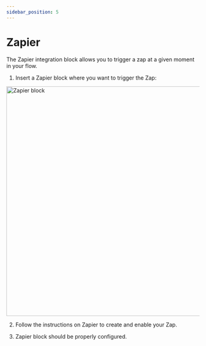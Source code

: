 ```yaml
---
sidebar_position: 5
---
```


# Zapier

The Zapier integration block allows you to trigger a zap at a given moment in your flow.

1. Insert a Zapier block where you want to trigger the Zap:

<img
    src="/img/blocks/integrations/zapier.png"
    width="600"
    alt="Zapier block"
  />

2. Follow the instructions on Zapier to create and enable your Zap.

3. Zapier block should be properly configured.
